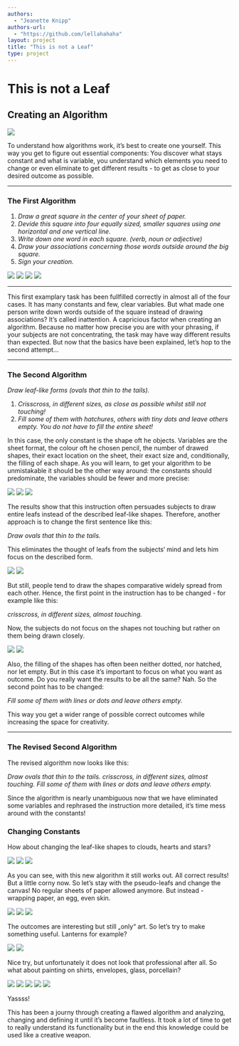 ```yaml
--- 
authors: 
  - "Jeanette Knipp"
authors-url: 
  - "https://github.com/lellahahaha"
layout: project
title: "This is not a Leaf"
type: project
---
```



# This is not a Leaf
## Creating an Algorithm


![](./assets/keinblatt.png) 

To understand how algorithms work, it’s best to create one yourself. This way you get to figure out essential components:
You discover what stays constant and what is variable, you understand which elements you need to change or even eliminate to get different results - to get as close to your desired outcome as possible.

----------

### The First Algorithm

1. *Draw a great square in the center of your sheet of paper.*
1. *Devide this square into four equally sized, smaller squares using one horizontal and one vertical line.*
1. *Write down one word in each square. (verb, noun or adjective)*
1. *Draw your associations concerning those words outside around the big square.*
1. *Sign your creation.*

![](./assets/algo1.png)
![](./assets/algo2.png)
![](./assets/algo3.png) 
![](./assets/algo4.png)

---------


This first examplary task has been fullfilled correctly in almost all of the four cases. It has many constants and few, clear variables. But what made one person write down words outside of the square instead of drawing associations? It’s called inattention. A capricious factor when creating an algorithm. Because no matter how precise you are with your phrasing, if your subjects are not concentrating, the task may have way different results than expected. But now that the basics have been explained, let’s hop to the second attempt…

----------

### The Second Algorithm

*Draw leaf-like forms (ovals that thin to the tails).*

1. *Crisscross, in different sizes, as close as possible whilst still not touching!*
1. *Fill some of them with hatchures, others with tiny dots and leave others empty.*
*You do not have to fill the entire sheet!*

In this case, the only constant is the shape oft he objects. Variables are the sheet format, the colour oft he chosen pencil, the number of drawed shapes, their exact location on the sheet, their exact size and, conditionally, the filling of each shape. As you will learn, to get your algorithm to be unmistakable it should be the other way around: the constants should predominate, the variables should be fewer and more precise:

![](./assets/ergebnis2.png)
![](./assets/ergebnis6.png)
![](./assets/ergebnis7.png)

The results show that this instruction often persuades subjects to draw entire leafs instead of the described leaf-like shapes.
Therefore, another approach is to change the first sentence like this:

*Draw ovals that thin to the tails.*

This eliminates the thought of leafs from the subjects‘ mind and lets him focus on the described form.

![](./assets/ergebnis5.png)
![](./assets/ergebnis8.png)

But still, people tend to draw the shapes comparative widely spread from each other. Hence, the first point in the instruction has to be changed - for example like this:

*crisscross, in different sizes, almost touching.*

Now, the subjects do not focus on the shapes not touching but rather on them being drawn closely.

![](./assets/ergebnis3.png)
![](./assets/ergebnis1.png)


Also, the filling of the shapes has often been neither dotted, nor hatched, nor let empty. But in this case it’s important to focus on what you want as outcome. Do you really want the results to be all the same?
Nah.
So the second point has to be changed:

*Fill some of them with lines or dots and leave others empty.*

This way you get a wider range of possible correct outcomes while increasing the space for creativity.

----------

### The Revised Second Algorithm


The revised algorithm now looks like this:

*Draw ovals that thin to the tails. crisscross, in different sizes, almost touching. Fill some of them with lines or dots and leave others empty.*

Since the algorithm is nearly unambiguous now that we have eliminated some variables and rephrased the instruction more detailed, it’s time mess around with the constants!

### Changing Constants

How about changing the leaf-like shapes to clouds, hearts and stars?

![](./assets/ergebnis11.png)
![](./assets/ergebnis12.png)
![](./assets/ergebnis13.png)

As you can see, with this new algorithm it still works out. All correct results! But a little corny now. So let’s stay with the pseudo-leafs and change the canvas! No regular sheets of paper allowed anymore. But instead - wrapping paper, an egg, even skin.

![](./assets/ergebnis10.png)
![](./assets/ei.png)
![](./assets/skin.png)

The outcomes are interesting but still „only“ art. So let’s try to make something useful. Lanterns for example?

![](./assets/ergebnis16.png)
![](./assets/ergebnis15.png)

Nice try, but unfortunately it does not look that professional after all. So what about painting on shirts, envelopes, glass, porcellain?

![](./assets/shirt2.png)
![](./assets/brief1.png)
![](./assets/glass.png)
![](./assets/teller1.png)
![](./assets/teller2.png)

Yassss!

This has been a journy through creating a flawed algorithm and analyzing, changing and defining it until it’s become faultless. It took a lot of time to get to really understand its functionality but in the end this knowledge could be used like a creative weapon.
